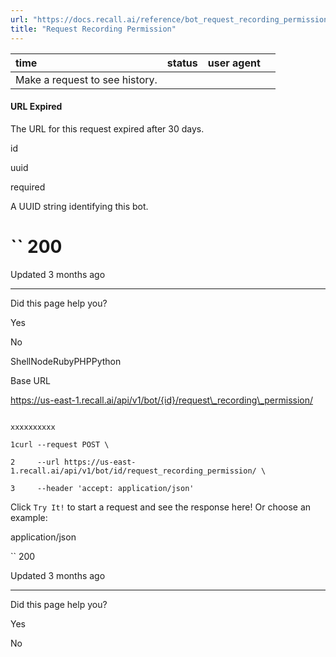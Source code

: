 ```yaml
---
url: "https://docs.recall.ai/reference/bot_request_recording_permission_create"
title: "Request Recording Permission"
---
```


| time | status | user agent |  |
| :-- | :-- | :-- | :-- |
| Make a request to see history. |

#### URL Expired

The URL for this request expired after 30 days.

id

uuid

required

A UUID string identifying this bot.

# `` 200

Updated 3 months ago

* * *

Did this page help you?

Yes

No

ShellNodeRubyPHPPython

Base URL

https://us-east-1.recall.ai/api/v1/bot/{id}/request\_recording\_permission/

```

xxxxxxxxxx

1curl --request POST \

2     --url https://us-east-1.recall.ai/api/v1/bot/id/request_recording_permission/ \

3     --header 'accept: application/json'

```

Click `Try It!` to start a request and see the response here! Or choose an example:

application/json

`` 200

Updated 3 months ago

* * *

Did this page help you?

Yes

No